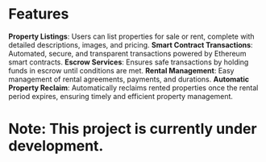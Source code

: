 


# Features
**Property Listings**: Users can list properties for sale or rent, complete with detailed descriptions, images, and pricing.
**Smart Contract Transactions**: Automated, secure, and transparent transactions powered by Ethereum smart contracts.
**Escrow Services**: Ensures safe transactions by holding funds in escrow until conditions are met.
**Rental Management**: Easy management of rental agreements, payments, and durations.
**Automatic Property Reclaim**: Automatically reclaims rented properties once the rental period expires, ensuring timely and efficient property management.




# Note: This project is currently under development.
